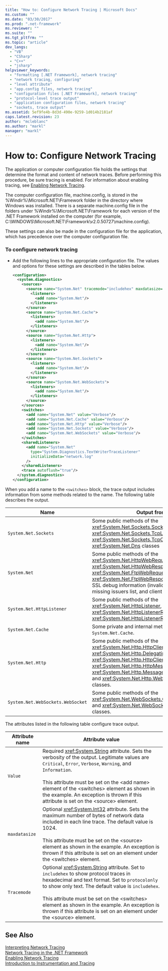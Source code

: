```yaml
---
title: "How to: Configure Network Tracing | Microsoft Docs"
ms.custom: ""
ms.date: "03/30/2017"
ms.prod: ".net-framework"
ms.reviewer: ""
ms.suite: ""
ms.tgt_pltfrm: ""
ms.topic: "article"
dev_langs: 
  - "VB"
  - "CSharp"
  - "C++"
  - "jsharp"
helpviewer_keywords: 
  - "formatting [.NET Framework], network tracing"
  - "network tracing, configuring"
  - "level attribute"
  - "app.config files, network tracing"
  - "configuration files [.NET Framework], network tracing"
  - "protocol-level trace output"
  - "application configuration files, network tracing"
  - "sockets, trace output"
ms.assetid: 5ef9fe4b-8d3d-490e-9259-1d014b2181af
caps.latest.revision: 23
author: "mcleblanc"
ms.author: "markl"
manager: "markl"
---
```

# How to: Configure Network Tracing
The application or computer configuration file holds the settings that determine the format and content of network traces. Before performing this procedure, be sure tracing is enabled. For information about enabling tracing, see [Enabling Network Tracing](../../../docs/framework/network-programming/enabling-network-tracing.md).  
  
 The computer configuration file, machine.config, is stored in the %Windir%\Microsoft.NET\Framework folder in the directory where Windows was installed. There is a separate machine.config file in the folders under %Windir%\Microsoft.NET\Framework for each version of the .NET Framework installed on the computer (for example, C:\WINDOWS\Microsoft.NET\Framework\v2.0.50727\machine.config).  
  
 These settings can also be made in the configuration file for the application, which has precedence over the computer configuration file.  
  
### To configure network tracing  
  
-   Add the following lines to the appropriate configuration file. The values and options for these settings are described in the tables below.  
  
    ```xml  
    <configuration>  
      <system.diagnostics>  
        <sources>  
          <source name="System.Net" tracemode="includehex" maxdatasize="1024">  
            <listeners>  
              <add name="System.Net"/>  
            </listeners>  
          </source>  
          <source name="System.Net.Cache">  
            <listeners>  
              <add name="System.Net"/>  
            </listeners>  
          </source>  
          <source name="System.Net.Http">  
            <listeners>  
              <add name="System.Net"/>  
            </listeners>  
          </source>  
          <source name="System.Net.Sockets">  
            <listeners>  
              <add name="System.Net"/>  
            </listeners>  
          </source>  
          <source name="System.Net.WebSockets">  
            <listeners>  
              <add name="System.Net"/>  
            </listeners>  
          </source>  
        </sources>  
        <switches>  
          <add name="System.Net" value="Verbose"/>  
          <add name="System.Net.Cache" value="Verbose"/>  
          <add name="System.Net.Http" value="Verbose"/>  
          <add name="System.Net.Sockets" value="Verbose"/>  
          <add name="System.Net.WebSockets" value="Verbose"/>  
        </switches>  
        <sharedListeners>  
          <add name="System.Net"  
            type="System.Diagnostics.TextWriterTraceListener"  
            initializeData="network.log"  
          />  
        </sharedListeners>  
        <trace autoflush="true"/>  
      </system.diagnostics>  
    </configuration>  
    ```  
  
 When you add a name to the `<switches>` block, the trace output includes information from some methods related to the name. The following table describes the output.  
  
|Name|Output from|  
|----------|-----------------|  
|`System.Net.Sockets`|Some public methods of the <xref:System.Net.Sockets.Socket>, <xref:System.Net.Sockets.TcpListener>, <xref:System.Net.Sockets.TcpClient>, and <xref:System.Net.Dns> classes|  
|`System.Net`|Some public methods of the <xref:System.Net.HttpWebRequest>, <xref:System.Net.HttpWebResponse>, <xref:System.Net.FtpWebRequest>, and <xref:System.Net.FtpWebResponse> classes, and SSL debug information (invalid certificates, missing issuers list, and client certificate errors.)|  
|`System.Net.HttpListener`|Some public methods of the <xref:System.Net.HttpListener>, <xref:System.Net.HttpListenerRequest>, and <xref:System.Net.HttpListenerResponse> classes.|  
|`System.Net.Cache`|Some private and internal methods in `System.Net.Cache`.|  
|`System.Net.Http`|Some public methods of the  <xref:System.Net.Http.HttpClient>,  <xref:System.Net.Http.DelegatingHandler>,  <xref:System.Net.Http.HttpClientHandler>, <xref:System.Net.Http.HttpMessageHandler>,  <xref:System.Net.Http.MessageProcessingHandler>, and  <xref:System.Net.Http.WebRequestHandler> classes.|  
|`System.Net.WebSockets.WebSocket`|Some public methods of the <xref:System.Net.WebSockets.ClientWebSocket> and <xref:System.Net.WebSockets.WebSocket> classes.|  
  
 The attributes listed in the following table configure trace output.  
  
|Attribute name|Attribute value|  
|--------------------|---------------------|  
|`Value`|Required <xref:System.String> attribute. Sets the verbosity of the output. Legitimate values are `Critical`, `Error`, `Verbose`, `Warning`, and `Information`.<br /><br /> This attribute must be set on the \<add name> element of the \<switches> element as shown in the example. An exception is thrown if this attribute is set on the \<source> element.|  
|`maxdatasize`|Optional <xref:System.Int32> attribute. Sets the maximum number of bytes of network data included in each line trace. The default value is 1024.<br /><br /> This attribute must be set on the \<source> element as shown in the example. An exception is thrown if this attribute is set on an element under the \<switches> element.|  
|`Tracemode`|Optional <xref:System.String> attribute. Set to `includehex` to show protocol traces in hexadecimal and text format. Set to `protocolonly` to show only text. The default value is `includehex`.<br /><br /> This attribute must be set on the \<switches> element as shown in the example. An exception is thrown if this attribute is set on an element under the \<source> element.|  
  
## See Also  
 [Interpreting Network Tracing](../../../docs/framework/network-programming/interpreting-network-tracing.md)   
 [Network Tracing in the .NET Framework](../../../docs/framework/network-programming/network-tracing.md)   
 [Enabling Network Tracing](../../../docs/framework/network-programming/enabling-network-tracing.md)   
 [Introduction to Instrumentation and Tracing](http://msdn.microsoft.com/en-us/e924e57c-33cf-4b0e-9e7f-a45d13e38f2c)